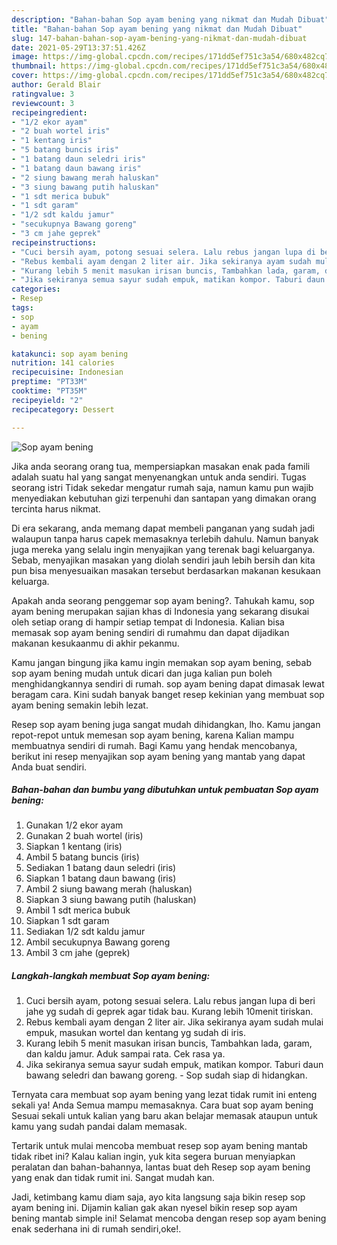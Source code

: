 ```yaml
---
description: "Bahan-bahan Sop ayam bening yang nikmat dan Mudah Dibuat"
title: "Bahan-bahan Sop ayam bening yang nikmat dan Mudah Dibuat"
slug: 147-bahan-bahan-sop-ayam-bening-yang-nikmat-dan-mudah-dibuat
date: 2021-05-29T13:37:51.426Z
image: https://img-global.cpcdn.com/recipes/171dd5ef751c3a54/680x482cq70/sop-ayam-bening-foto-resep-utama.jpg
thumbnail: https://img-global.cpcdn.com/recipes/171dd5ef751c3a54/680x482cq70/sop-ayam-bening-foto-resep-utama.jpg
cover: https://img-global.cpcdn.com/recipes/171dd5ef751c3a54/680x482cq70/sop-ayam-bening-foto-resep-utama.jpg
author: Gerald Blair
ratingvalue: 3
reviewcount: 3
recipeingredient:
- "1/2 ekor ayam"
- "2 buah wortel iris"
- "1 kentang iris"
- "5 batang buncis iris"
- "1 batang daun seledri iris"
- "1 batang daun bawang iris"
- "2 siung bawang merah haluskan"
- "3 siung bawang putih haluskan"
- "1 sdt merica bubuk"
- "1 sdt garam"
- "1/2 sdt kaldu jamur"
- "secukupnya Bawang goreng"
- "3 cm jahe geprek"
recipeinstructions:
- "Cuci bersih ayam, potong sesuai selera. Lalu rebus jangan lupa di beri jahe yg sudah di geprek agar tidak bau. Kurang lebih 10menit tiriskan."
- "Rebus kembali ayam dengan 2 liter air. Jika sekiranya ayam sudah mulai empuk, masukan wortel dan kentang yg sudah di iris."
- "Kurang lebih 5 menit masukan irisan buncis, Tambahkan lada, garam, dan kaldu jamur. Aduk sampai rata. Cek rasa ya."
- "Jika sekiranya semua sayur sudah empuk, matikan kompor. Taburi daun bawang seledri dan bawang goreng.  Sop sudah siap di hidangkan."
categories:
- Resep
tags:
- sop
- ayam
- bening

katakunci: sop ayam bening 
nutrition: 141 calories
recipecuisine: Indonesian
preptime: "PT33M"
cooktime: "PT35M"
recipeyield: "2"
recipecategory: Dessert

---
```



![Sop ayam bening](https://img-global.cpcdn.com/recipes/171dd5ef751c3a54/680x482cq70/sop-ayam-bening-foto-resep-utama.jpg)

Jika anda seorang orang tua, mempersiapkan masakan enak pada famili adalah suatu hal yang sangat menyenangkan untuk anda sendiri. Tugas seorang istri Tidak sekedar mengatur rumah saja, namun kamu pun wajib menyediakan kebutuhan gizi terpenuhi dan santapan yang dimakan orang tercinta harus nikmat.

Di era  sekarang, anda memang dapat membeli panganan yang sudah jadi walaupun tanpa harus capek memasaknya terlebih dahulu. Namun banyak juga mereka yang selalu ingin menyajikan yang terenak bagi keluarganya. Sebab, menyajikan masakan yang diolah sendiri jauh lebih bersih dan kita pun bisa menyesuaikan masakan tersebut berdasarkan makanan kesukaan keluarga. 



Apakah anda seorang penggemar sop ayam bening?. Tahukah kamu, sop ayam bening merupakan sajian khas di Indonesia yang sekarang disukai oleh setiap orang di hampir setiap tempat di Indonesia. Kalian bisa memasak sop ayam bening sendiri di rumahmu dan dapat dijadikan makanan kesukaanmu di akhir pekanmu.

Kamu jangan bingung jika kamu ingin memakan sop ayam bening, sebab sop ayam bening mudah untuk dicari dan juga kalian pun boleh menghidangkannya sendiri di rumah. sop ayam bening dapat dimasak lewat beragam cara. Kini sudah banyak banget resep kekinian yang membuat sop ayam bening semakin lebih lezat.

Resep sop ayam bening juga sangat mudah dihidangkan, lho. Kamu jangan repot-repot untuk memesan sop ayam bening, karena Kalian mampu membuatnya sendiri di rumah. Bagi Kamu yang hendak mencobanya, berikut ini resep menyajikan sop ayam bening yang mantab yang dapat Anda buat sendiri.

<!--inarticleads1-->

##### Bahan-bahan dan bumbu yang dibutuhkan untuk pembuatan Sop ayam bening:

1. Gunakan 1/2 ekor ayam
1. Gunakan 2 buah wortel (iris)
1. Siapkan 1 kentang (iris)
1. Ambil 5 batang buncis (iris)
1. Sediakan 1 batang daun seledri (iris)
1. Siapkan 1 batang daun bawang (iris)
1. Ambil 2 siung bawang merah (haluskan)
1. Siapkan 3 siung bawang putih (haluskan)
1. Ambil 1 sdt merica bubuk
1. Siapkan 1 sdt garam
1. Sediakan 1/2 sdt kaldu jamur
1. Ambil secukupnya Bawang goreng
1. Ambil 3 cm jahe (geprek)




<!--inarticleads2-->

##### Langkah-langkah membuat Sop ayam bening:

1. Cuci bersih ayam, potong sesuai selera. Lalu rebus jangan lupa di beri jahe yg sudah di geprek agar tidak bau. Kurang lebih 10menit tiriskan.
1. Rebus kembali ayam dengan 2 liter air. Jika sekiranya ayam sudah mulai empuk, masukan wortel dan kentang yg sudah di iris.
1. Kurang lebih 5 menit masukan irisan buncis, Tambahkan lada, garam, dan kaldu jamur. Aduk sampai rata. Cek rasa ya.
1. Jika sekiranya semua sayur sudah empuk, matikan kompor. Taburi daun bawang seledri dan bawang goreng.  - Sop sudah siap di hidangkan.




Ternyata cara membuat sop ayam bening yang lezat tidak rumit ini enteng sekali ya! Anda Semua mampu memasaknya. Cara buat sop ayam bening Sesuai sekali untuk kalian yang baru akan belajar memasak ataupun untuk kamu yang sudah pandai dalam memasak.

Tertarik untuk mulai mencoba membuat resep sop ayam bening mantab tidak ribet ini? Kalau kalian ingin, yuk kita segera buruan menyiapkan peralatan dan bahan-bahannya, lantas buat deh Resep sop ayam bening yang enak dan tidak rumit ini. Sangat mudah kan. 

Jadi, ketimbang kamu diam saja, ayo kita langsung saja bikin resep sop ayam bening ini. Dijamin kalian gak akan nyesel bikin resep sop ayam bening mantab simple ini! Selamat mencoba dengan resep sop ayam bening enak sederhana ini di rumah sendiri,oke!.

